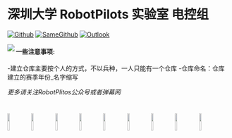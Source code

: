 # 深圳大学 RobotPilots 实验室 电控组


[![Github](https://img.shields.io/badge/-Github-000?style=flat&logo=Github&logoColor=white)](https://github.com/SZURPVision)
[![SameGithub](https://img.shields.io/badge/-LinkedIn-blue?style=flat&logo=Linkedin&logoColor=white)](https://github.com/SZURPVision)
[![Outlook](https://img.shields.io/badge/-Outlook-c14438?style=flat&logo=Gmail&logoColor=white)](shergrove@outlook.com)

<img align="left" src="https://github.com/rp2023EC/.github/blob/main/profile/src/header.png" />
   
####  一些注意事项: 
-建立仓库主要按个人的方式，不以兵种，一人只能有一个仓库
-仓库命名：仓库建立的赛季年份_名字缩写


*更多请关注RobotPlitos公众号或者弹幕网*

#

<p>
<code><img width="10%" src="https://www.vectorlogo.zone/logos/ros/ros-ar21.svg"></code>
<code><img width="10%" src="https://www.vectorlogo.zone/logos/python/python-ar21.svg"></code>
<code><img width="10%" src="https://www.vectorlogo.zone/logos/linux/linux-ar21.svg"></code>
<code><img width="10%" src="https://www.vectorlogo.zone/logos/raspberrypi/raspberrypi-ar21.svg"></code>
<code><img width="10%" src="https://www.vectorlogo.zone/logos/mysql/mysql-ar21.svg"></code>
<code><img width="10%" src="https://www.vectorlogo.zone/logos/mongodb/mongodb-ar21.svg"></code>
<code><img width="10%" src="https://www.vectorlogo.zone/logos/apache_spark/apache_spark-ar21.svg"></code>
<code><img width="10%" src="https://www.vectorlogo.zone/logos/nvidia/nvidia-ar21.svg"></code>
<code><img width="10%" src="https://www.vectorlogo.zone/logos/git-scm/git-scm-ar21.svg"></code>
</p>

#



